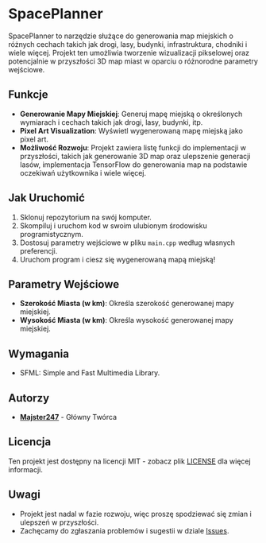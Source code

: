 # SpacePlanner


SpacePlanner to narzędzie służące do generowania map miejskich o różnych cechach takich jak drogi, lasy, budynki, infrastruktura, chodniki i wiele więcej. Projekt ten umożliwia tworzenie wizualizacji pikselowej oraz potencjalnie w przyszłości 3D map miast w oparciu o różnorodne parametry wejściowe.

## Funkcje

- **Generowanie Mapy Miejskiej**: Generuj mapę miejską o określonych wymiarach i cechach takich jak drogi, lasy, budynki, itp.
- **Pixel Art Visualization**: Wyświetl wygenerowaną mapę miejską jako pixel art.
- **Możliwość Rozwoju**: Projekt zawiera listę funkcji do implementacji w przyszłości, takich jak generowanie 3D map oraz ulepszenie generacji lasów, implementacja TensorFlow do generowania map na podstawie oczekiwań użytkownika i wiele więcej.

## Jak Uruchomić

1. Sklonuj repozytorium na swój komputer.
2. Skompiluj i uruchom kod w swoim ulubionym środowisku programistycznym.
3. Dostosuj parametry wejściowe w pliku `main.cpp` według własnych preferencji.
4. Uruchom program i ciesz się wygenerowaną mapą miejską!

## Parametry Wejściowe

- **Szerokość Miasta (w km)**: Określa szerokość generowanej mapy miejskiej.
- **Wysokość Miasta (w km)**: Określa wysokość generowanej mapy miejskiej.

## Wymagania

- SFML: Simple and Fast Multimedia Library.

## Autorzy

- **[Majster247](www.github.com/majster247)** - Główny Twórca

## Licencja

Ten projekt jest dostępny na licencji MIT - zobacz plik [LICENSE](LICENSE) dla więcej informacji.

## Uwagi

- Projekt jest nadal w fazie rozwoju, więc proszę spodziewać się zmian i ulepszeń w przyszłości.
- Zachęcamy do zgłaszania problemów i sugestii w dziale [Issues](https://github.com/majster247/SpacePlanner/issues).
